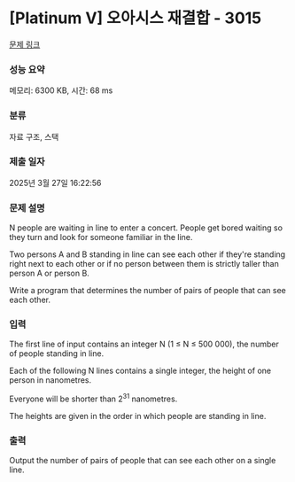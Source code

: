 # [Platinum V] 오아시스 재결합 - 3015 

[문제 링크](https://www.acmicpc.net/problem/3015) 

### 성능 요약

메모리: 6300 KB, 시간: 68 ms

### 분류

자료 구조, 스택

### 제출 일자

2025년 3월 27일 16:22:56

### 문제 설명

<p>N people are waiting in line to enter a concert. People get bored waiting so they turn and look for someone familiar in the line. </p>

<p>Two persons A and B standing in line can see each other if they're standing right next to each other or if no person between them is strictly taller than person A or person B. </p>

<p>Write a program that determines the number of pairs of people that can see each other. </p>

### 입력 

 <p>The first line of input contains an integer N (1 ≤ N ≤ 500 000), the number of people standing in line. </p>

<p>Each of the following N lines contains a single integer, the height of one person in nanometres. </p>

<p>Everyone will be shorter than 2<sup>31</sup> nanometres. </p>

<p>The heights are given in the order in which people are standing in line.</p>

### 출력 

 <p>Output the number of pairs of people that can see each other on a single line. </p>

<p> </p>

